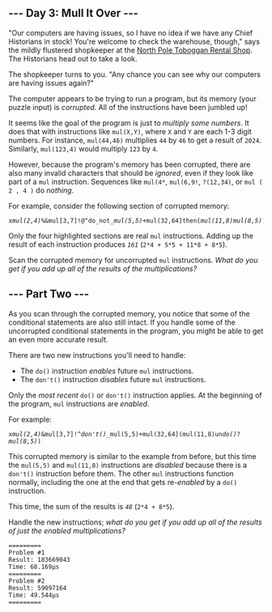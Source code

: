 <h2>--- Day 3: Mull It Over ---</h2><p>&#34;Our computers are having issues, so I have no idea if we have any Chief Historians <span title="There&#39;s a spot reserved for Chief Historians between the green toboggans and the red toboggans. They&#39;ve never actually had any Chief Historians in stock, but it&#39;s best to be prepared.">in stock</span>! You&#39;re welcome to check the warehouse, though,&#34; says the mildly flustered shopkeeper at the <a href="/2020/day/2">North Pole Toboggan Rental Shop</a>. The Historians head out to take a look.</p>
<p>The shopkeeper turns to you. &#34;Any chance you can see why our computers are having issues again?&#34;</p>
<p>The computer appears to be trying to run a program, but its memory (your puzzle input) is <em>corrupted</em>. All of the instructions have been jumbled up!</p>
<p>It seems like the goal of the program is just to <em>multiply some numbers</em>. It does that with instructions like <code>mul(X,Y)</code>, where <code>X</code> and <code>Y</code> are each 1-3 digit numbers. For instance, <code>mul(44,46)</code> multiplies <code>44</code> by <code>46</code> to get a result of <code>2024</code>. Similarly, <code>mul(123,4)</code> would multiply <code>123</code> by <code>4</code>.</p>
<p>However, because the program&#39;s memory has been corrupted, there are also many invalid characters that should be <em>ignored</em>, even if they look like part of a <code>mul</code> instruction. Sequences like <code>mul(4*</code>, <code>mul(6,9!</code>, <code>?(12,34)</code>, or <code>mul ( 2 , 4 )</code> do <em>nothing</em>.</p>
<p>For example, consider the following section of corrupted memory:</p>
<pre><code>x<em>mul(2,4)</em>%&amp;mul[3,7]!@^do_not_<em>mul(5,5)</em>+mul(32,64]then(<em>mul(11,8)mul(8,5)</em>)</code></pre>
<p>Only the four highlighted sections are real <code>mul</code> instructions. Adding up the result of each instruction produces <code><em>161</em></code> (<code>2*4 + 5*5 + 11*8 + 8*5</code>).</p>
<p>Scan the corrupted memory for uncorrupted <code>mul</code> instructions. <em>What do you get if you add up all of the results of the multiplications?</em></p>
<h2 id="part2">--- Part Two ---</h2><p>As you scan through the corrupted memory, you notice that some of the conditional statements are also still intact. If you handle some of the uncorrupted conditional statements in the program, you might be able to get an even more accurate result.</p>
<p>There are two new instructions you&#39;ll need to handle:</p>
<ul>
<li>The <code>do()</code> instruction <em>enables</em> future <code>mul</code> instructions.</li>
<li>The <code>don&#39;t()</code> instruction <em>disables</em> future <code>mul</code> instructions.</li>
</ul>
<p>Only the <em>most recent</em> <code>do()</code> or <code>don&#39;t()</code> instruction applies. At the beginning of the program, <code>mul</code> instructions are <em>enabled</em>.</p>
<p>For example:</p>
<pre><code>x<em>mul(2,4)</em>&amp;mul[3,7]!^<em>don&#39;t()</em>_mul(5,5)+mul(32,64](mul(11,8)un<em>do()</em>?<em>mul(8,5)</em>)</code></pre>
<p>This corrupted memory is similar to the example from before, but this time the <code>mul(5,5)</code> and <code>mul(11,8)</code> instructions are <em>disabled</em> because there is a <code>don&#39;t()</code> instruction before them. The other <code>mul</code> instructions function normally, including the one at the end that gets re-<em>enabled</em> by a <code>do()</code> instruction.</p>
<p>This time, the sum of the results is <code><em>48</em></code> (<code>2*4 + 8*5</code>).</p>
<p>Handle the new instructions; <em>what do you get if you add up all of the results of just the enabled multiplications?</em></p>

```
=========
Problem #1
Result: 183669043
Time: 68.169µs
=========
Problem #2
Result: 59097164
Time: 49.544µs
=========
```